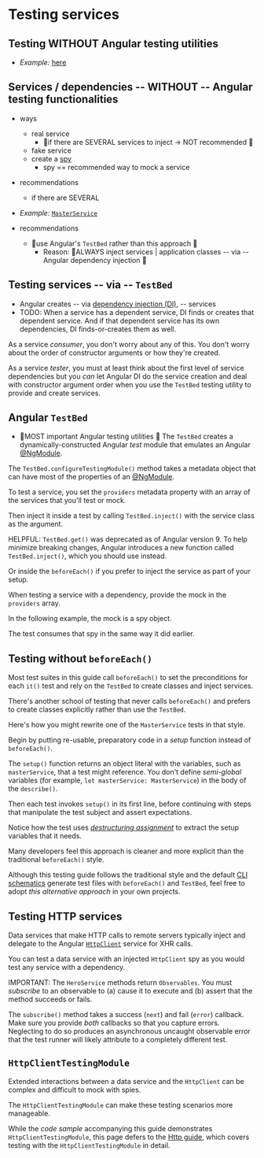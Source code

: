 # Testing services

## Testing WITHOUT Angular testing utilities 

* _Example:_ [here](../../examples/testing/services/src/app/value.service.spec.ts)

## Services / dependencies -- WITHOUT -- Angular testing functionalities

* ways
  * real service
    * 👀if there are SEVERAL services to inject -> NOT recommended 👀
  * fake service
  * create a [spy](https://jasmine.github.io/tutorials/your_first_suite#section-Spies)
    * spy == recommended way to mock a service
* recommendations
  * if there are SEVERAL 
* _Example:_ [`MasterService`](../../examples/testing/services/src/app/master.service.spec.ts)

* recommendations
  * 👀use Angular's `TestBed` rather than this approach 👀 
    * Reason: 🧠ALWAYS inject services | application classes -- via -- Angular dependency injection 🧠

## Testing services -- via -- `TestBed`

* Angular creates -- via [dependency injection (DI)](guide/di), -- services
* TODO:
When a service has a dependent service, DI finds or creates that dependent service.
And if that dependent service has its own dependencies, DI finds-or-creates them as well.

As a service *consumer*, you don't worry about any of this.
You don't worry about the order of constructor arguments or how they're created.

As a service *tester*, you must at least think about the first level of service dependencies but you *can* let Angular DI do the service creation and
deal with constructor argument order when you use the `TestBed` testing utility to provide and create services.

## Angular `TestBed`

* 👀MOST important Angular testing utilities 👀
The `TestBed` creates a dynamically-constructed Angular *test* module that emulates an Angular [@NgModule](guide/ngmodules).

The `TestBed.configureTestingModule()` method takes a metadata object that can have most of the properties of an [@NgModule](guide/ngmodules).

To test a service, you set the `providers` metadata property with an array of the services that you'll test or mock.

<docs-code header="app/demo/demo.testbed.spec.ts (provide ValueService in beforeEach)" path="adev/src/content/examples/testing/src/app/demo/demo.testbed.spec.ts" visibleRegion="value-service-before-each"/>

Then inject it inside a test by calling `TestBed.inject()` with the service class as the argument.

HELPFUL: `TestBed.get()` was deprecated as of Angular version 9.
To help minimize breaking changes, Angular introduces a new function called `TestBed.inject()`, which you should use instead.

<docs-code path="adev/src/content/examples/testing/src/app/demo/demo.testbed.spec.ts" visibleRegion="value-service-inject-it"/>

Or inside the `beforeEach()` if you prefer to inject the service as part of your setup.

<docs-code path="adev/src/content/examples/testing/src/app/demo/demo.testbed.spec.ts" visibleRegion="value-service-inject-before-each"> </docs-code>

When testing a service with a dependency, provide the mock in the `providers` array.

In the following example, the mock is a spy object.

<docs-code path="adev/src/content/examples/testing/src/app/demo/demo.testbed.spec.ts" visibleRegion="master-service-before-each"/>

The test consumes that spy in the same way it did earlier.

<docs-code path="adev/src/content/examples/testing/src/app/demo/demo.testbed.spec.ts" visibleRegion="master-service-it"/>

## Testing without `beforeEach()`

Most test suites in this guide call `beforeEach()` to set the preconditions for each `it()` test and rely on the `TestBed` to create classes and inject services.

There's another school of testing that never calls `beforeEach()` and prefers to create classes explicitly rather than use the `TestBed`.

Here's how you might rewrite one of the `MasterService` tests in that style.

Begin by putting re-usable, preparatory code in a *setup* function instead of `beforeEach()`.

<docs-code header="app/demo/demo.spec.ts (setup)" path="adev/src/content/examples/testing/src/app/demo/demo.spec.ts" visibleRegion="no-before-each-setup"/>

The `setup()` function returns an object literal with the variables, such as `masterService`, that a test might reference.
You don't define *semi-global* variables \(for example, `let masterService: MasterService`\) in the body of the `describe()`.

Then each test invokes `setup()` in its first line, before continuing with steps that manipulate the test subject and assert expectations.

<docs-code path="adev/src/content/examples/testing/src/app/demo/demo.spec.ts" visibleRegion="no-before-each-test"/>

Notice how the test uses [*destructuring assignment*](https://developer.mozilla.org/docs/Web/JavaScript/Reference/Operators/Destructuring_assignment) to extract the setup variables that it needs.

<docs-code path="adev/src/content/examples/testing/src/app/demo/demo.spec.ts" visibleRegion="no-before-each-setup-call"/>

Many developers feel this approach is cleaner and more explicit than the traditional `beforeEach()` style.

Although this testing guide follows the traditional style and the default [CLI schematics](https://github.com/angular/angular-cli) generate test files with `beforeEach()` and `TestBed`, 
feel free to adopt *this alternative approach* in your own projects.

## Testing HTTP services

Data services that make HTTP calls to remote servers typically inject and delegate to the Angular [`HttpClient`](guide/http/testing) service for XHR calls.

You can test a data service with an injected `HttpClient` spy as you would test any service with a dependency.

<docs-code header="app/model/hero.service.spec.ts (tests with spies)" path="adev/src/content/examples/testing/src/app/model/hero.service.spec.ts" visibleRegion="test-with-spies"/>

IMPORTANT: The `HeroService` methods return `Observables`.
You must *subscribe* to an observable to \(a\) cause it to execute and \(b\) assert that the method succeeds or fails.

The `subscribe()` method takes a success \(`next`\) and fail \(`error`\) callback.
Make sure you provide *both* callbacks so that you capture errors.
Neglecting to do so produces an asynchronous uncaught observable error that the test runner will likely attribute to a completely different test.

## `HttpClientTestingModule`

Extended interactions between a data service and the `HttpClient` can be complex and difficult to mock with spies.

The `HttpClientTestingModule` can make these testing scenarios more manageable.

While the *code sample* accompanying this guide demonstrates `HttpClientTestingModule`, this page defers to the [Http guide](guide/http/testing), which covers testing with the `HttpClientTestingModule` in detail.
